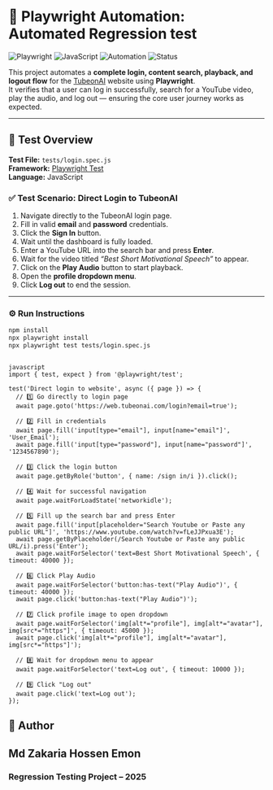 # 🎯 Playwright Automation: Automated Regression test

![Playwright](https://img.shields.io/badge/Tested%20with-Playwright-45ba4b?logo=microsoft-edge&logoColor=white)
![JavaScript](https://img.shields.io/badge/Language-JavaScript-yellow?logo=javascript)
![Automation](https://img.shields.io/badge/Type-Automation%20Testing-blue)
![Status](https://img.shields.io/badge/Status-Completed-success)

This project automates a **complete login, content search, playback, and logout flow** for the [TubeonAI](https://web.tubeonai.com/) website using **Playwright**.  
It verifies that a user can log in successfully, search for a YouTube video, play the audio, and log out — ensuring the core user journey works as expected.

---

## 🧠 Test Overview

**Test File:** `tests/login.spec.js`  
**Framework:** [Playwright Test](https://playwright.dev/)  
**Language:** JavaScript  

### ✅ Test Scenario: Direct Login to TubeonAI

1. Navigate directly to the TubeonAI login page.  
2. Fill in valid **email** and **password** credentials.  
3. Click the **Sign In** button.  
4. Wait until the dashboard is fully loaded.  
5. Enter a YouTube URL into the search bar and press **Enter**.  
6. Wait for the video titled _“Best Short Motivational Speech”_ to appear.  
7. Click on the **Play Audio** button to start playback.  
8. Open the **profile dropdown menu**.  
9. Click **Log out** to end the session.

---
### ⚙️ Run Instructions
```bash
npm install
npx playwright install
npx playwright test tests/login.spec.js
```
```## 🧾 Sample Test Code

javascript
import { test, expect } from '@playwright/test';

test('Direct login to website', async ({ page }) => {
  // 1️⃣ Go directly to login page
  await page.goto('https://web.tubeonai.com/login?email=true');

  // 2️⃣ Fill in credentials
  await page.fill('input[type="email"], input[name="email"]', 'User_Email');
  await page.fill('input[type="password"], input[name="password"]', '1234567890');

  // 3️⃣ Click the login button
  await page.getByRole('button', { name: /sign in/i }).click();

  // 4️⃣ Wait for successful navigation
  await page.waitForLoadState('networkidle');

  // 5️⃣ Fill up the search bar and press Enter
  await page.fill('input[placeholder="Search Youtube or Paste any public URL"]', 'https://www.youtube.com/watch?v=fLeJJPxua3E');
  await page.getByPlaceholder(/Search Youtube or Paste any public URL/i).press('Enter');
  await page.waitForSelector('text=Best Short Motivational Speech', { timeout: 40000 });

  // 6️⃣ Click Play Audio
  await page.waitForSelector('button:has-text("Play Audio")', { timeout: 40000 });
  await page.click('button:has-text("Play Audio")');

  // 7️⃣ Click profile image to open dropdown
  await page.waitForSelector('img[alt*="profile"], img[alt*="avatar"], img[src*="https"]', { timeout: 45000 });
  await page.click('img[alt*="profile"], img[alt*="avatar"], img[src*="https"]');

  // 8️⃣ Wait for dropdown menu to appear
  await page.waitForSelector('text=Log out', { timeout: 10000 });

  // 9️⃣ Click "Log out"
  await page.click('text=Log out');
});
```

## 👤 Author

## Md Zakaria Hossen Emon
### Regression Testing Project – 2025
